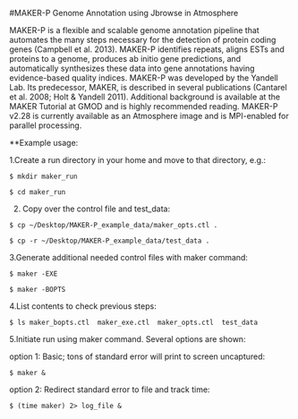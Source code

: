 #MAKER-P Genome Annotation using Jbrowse in Atmosphere

MAKER-P is a flexible and scalable genome annotation pipeline that automates the many steps necessary for the detection of protein coding genes (Campbell et al. 2013).  MAKER-P identifies repeats, aligns ESTs and proteins to a genome, produces ab initio gene predictions, and automatically synthesizes these data into gene annotations having evidence-based quality indices.  MAKER-P was developed by the Yandell Lab.  Its predecessor, MAKER, is described in several publications (Cantarel et al. 2008; Holt & Yandell 2011).  Additional background is available at the MAKER Tutorial at GMOD and is highly recommended reading.  MAKER-P v2.28 is currently available as an Atmosphere image and is MPI-enabled for parallel processing.

**Example usage:

1.Create a run directory in your home and move to that directory, e.g.:

`$ mkdir maker_run`

`$ cd maker_run`

2. Copy over the control file and test_data:

 `$ cp ~/Desktop/MAKER-P_example_data/maker_opts.ctl .`
  
  `$ cp -r ~/Desktop/MAKER-P_example_data/test_data .`

3.Generate additional needed control files with maker command:

`$ maker -EXE`

`$ maker -BOPTS`

4.List contents to check previous steps:

`$ ls
maker_bopts.ctl  maker_exe.ctl  maker_opts.ctl  test_data`

5.Initiate run using maker command. Several options are shown: 

option 1: Basic; tons of standard error will print to screen uncaptured:

`$ maker &`

option 2: Redirect standard error to file and track time:

`$ (time maker) 2> log_file &`
